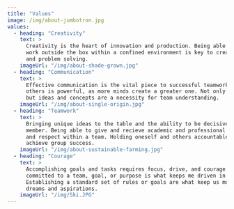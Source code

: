 ```yaml
---
title: "Values"
image: /img/about-jumbotron.jpg
values:
  - heading: "Creativity"
    text: >
      Creativity is the heart of innovation and production. Being able to
      work outside the box within a confined environment is key to creative thinking
      and problem solving. 
    imageUrl: "/img/about-shade-grown.jpg"
  - heading: "Communication"
    text: >
      Effective communication is the vital piece to successful teamwork! Working with 
      others is powerful, as more minds create a greater one. Not only communicating workflows
      but ideas and concepts are a necessity for team understanding.
    imageUrl: "/img/about-single-origin.jpg"
  - heading: "Teamwork"
    text: >
      Bringing unique ideas to the table and the ability to be decisive are what make a great team 
      member. Being able to give and recieve academic and professional criticism, creates success 
      and respect within a team. Holding oneself and others accountable within a group setting to
      achieve group success. 
    imageUrl: "/img/about-sustainable-farming.jpg"
  - heading: "Courage"
    text: >
      Accomplishing goals and tasks requires focus, drive, and courage for the best outcome. Being
      committed to a team, goal, or purpose is what keeps me driven in my professional and personal careers.
      Establishing a standard set of rules or goals are what keep us motivated moving forward towards those
      dreams and aspirations. 
    imageUrl: "/img/Ski.JPG"
---
```

